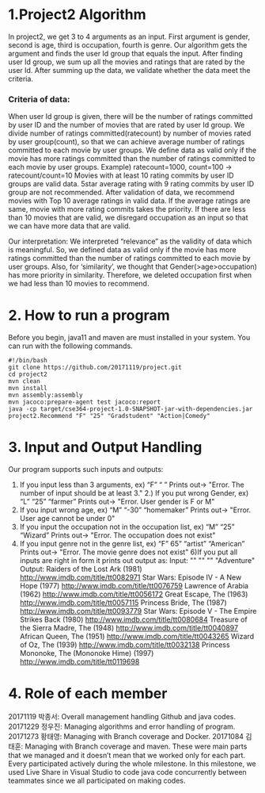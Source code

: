 # 1.Project2 Algorithm

In project2, we get 3 to 4 arguments as an input. 
First argument is gender, second is age, third is occupation, fourth is genre.
Our algorithm gets the argument and finds the user Id group that equals the input. After finding user Id group, we sum up all the movies and ratings that are rated by the user Id. After summing up the data, we validate whether the data meet the criteria. 

### Criteria of data:
When user Id group is given, there will be the number of ratings committed by user ID and the number of movies that are rated by user Id group. We divide number of ratings committed(ratecount) by number of movies rated by user group(count), so that we can achieve average number of ratings committed to each movie by user groups. We define data as valid only if the movie has more ratings committed than the number of ratings committed to each movie by user groups. 
Example) ratecount=1000, count=100 -> ratecount/count=10
	Movies with at least 10 rating commits by user ID groups are valid data.
	5star average rating with 9 rating commits by user ID group are not recommended.
After validation of data, we recommend movies with Top 10 average ratings in valid data.
If the average ratings are same, movie with more rating commits takes the priority.
If there are less than 10 movies that are valid, we disregard occupation as an input so that we can have more data that are valid.

Our interpretation:
We interpreted “relevance” as the validity of data which is meaningful. So, we defined data as valid only if the movie has more ratings committed than the number of ratings committed to each movie by user groups.
Also, for ‘similarity’, we thought that Gender(>age>occupation) has more priority in similarity. Therefore, we deleted occupation first when we had less than 10 movies to recommend.


# 2. How to run a program
Before you begin, java11 and maven are must installed in your system.
You can run with the following commands.

```
#!/bin/bash
git clone https://github.com/20171119/project.git
cd project2
mvn clean
mvn install
mvn assembly:assembly
mvn jacoco:prepare-agent test jacoco:report
java -cp target/cse364-project-1.0-SNAPSHOT-jar-with-dependencies.jar project2.Recommend "F" "25" "Gradstudent" "Action|Comedy"
```


# 3. Input and Output Handling
Our program supports such inputs and outputs:
1) If you input less than 3 arguments, ex) “F” “ ”
Prints out-> "Error. The number of input should be at least 3."
2.) If you put wrong Gender, ex) “L” “25” “farmer”
Prints out-> "Error. User gender is F or M"
3) If you input wrong age, ex) “M” “-30” “homemaker”
Prints out-> "Error. User age cannot be under 0"
4) If you input the occupation not in the occupation list, ex) “M” “25” “Wizard”
Prints out-> "Error. The occupation does not exist"
5) If you input genre not in the genre list, ex) “F” 65” “artist” “American”
Prints out-> "Error. The movie genre does not exist"
6)If you put all inputs are right in form it prints out output as: 
Input: "" "" "" "Adventure"
Output:
Raiders of the Lost Ark (1981) http://www.imdb.com/title/tt0082971
Star Wars: Episode IV - A New Hope (1977) http://www.imdb.com/title/tt0076759
Lawrence of Arabia (1962) http://www.imdb.com/title/tt0056172
Great Escape, The (1963) http://www.imdb.com/title/tt0057115
Princess Bride, The (1987) http://www.imdb.com/title/tt0093779
Star Wars: Episode V - The Empire Strikes Back (1980) http://www.imdb.com/title/tt0080684
Treasure of the Sierra Madre, The (1948) http://www.imdb.com/title/tt0040897
African Queen, The (1951) http://www.imdb.com/title/tt0043265
Wizard of Oz, The (1939) http://www.imdb.com/title/tt0032138
Princess Mononoke, The (Mononoke Hime) (1997) http://www.imdb.com/title/tt0119698

# 4. Role of each member
20171119 박종서: Overall management handling Github and java codes.
20171229 정우진: Managing algorithms and error handling of program. 
20171273 황태영: Managing with Branch coverage and Docker.
20171084 김태훈: Managing with Branch coverage and maven. 
These were main parts that we managed and it doesn’t mean that we worked only for each part.
Every participated actively during the whole milestone.
In this milestone, we used Live Share in Visual Studio to code java code concurrently between teammates since we all participated on making codes.
